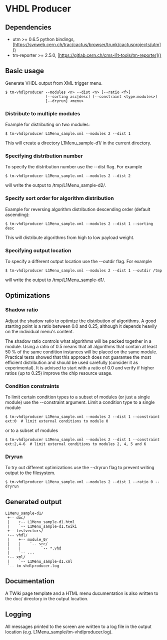 VHDL Producer
=============

## Dependencies

 * utm >= 0.6.5 python bindings, [https://svnweb.cern.ch/trac/cactus/browser/trunk/cactusprojects/utm]()
 * tm-reporter >= 2.5.0, [https://gitlab.cern.ch/cms-l1t-tools/tm-reporter]()


## Basic usage

Generate VHDL output from XML trigger menu.

    $ tm-vhdlproducer --modules <n> --dist <n> [--ratio <f>]
                      [--sorting asc|desc] [--constraint <type:modules>]
                      [--dryrun] <menu>


### Distribute to multiple modules

Example for distributing on two modules:

    $ tm-vhdlproducer L1Menu_sample.xml --modules 2 --dist 1

This will create a directory L1Menu_sample-d1/ in the current directory.


### Specifying distribution number

To specify the distribution number use the --dist flag. For example

    $ tm-vhdlproducer L1Menu_sample.xml --modules 2 --dist 2

will write the output to /tmp/L1Menu_sample-d2/.


### Specify sort order for algorithm distribution

Example for reversing algorithm distribution descending order (default ascending):

    $ tm-vhdlproducer L1Menu_sample.xml --modules 2 --dist 1 --sorting desc

This will distribute algorithms from high to low payload weight.


### Specifying output location

To specify a different output location use the --outdir flag. For example

    $ tm-vhdlproducer L1Menu_sample.xml --modules 2 --dist 1 --outdir /tmp

will write the output to /tmp/L1Menu_sample-d1/.


## Optimizations


### Shadow ratio

Adjust the shadow ratio to optimize the distribution of algorithms. A good
starting point is a ratio between 0.0 and 0.25, although it depends heavily on
the individual menu's content.

The shadow ratio controls what algorithms will be packed together in a module.
Using a ratio of 0.5 means that all algorithms that contain at least 50 % of
the same condition instances will be placed on the same module. Practical tests
showed that this approach does not guarantee the most efficient distribution
and should be used carefully (consider it as experimental). It is advised to
start with a ratio of 0.0 and verify if higher ratios (up to 0.25) improve the
chip resource usage.


### Condition constraints

To limit certain condition types to a subset of modules (or just a single
module) use the --constraint argument. Limit a condition type to a single module

    $ tm-vhdlproducer L1Menu_sample.xml --modules 2 --dist 1 --constraint ext:0  # limit external conditions to module 0

or to a subset of modules

    $ tm-vhdlproducer L1Menu_sample.xml --modules 2 --dist 1 --constraint ext:2,4-6  # limit external conditions to modules 2, 4, 5 and 6


### Dryrun

To try out different optimizations use the --dryrun flag to prevent writing
output to the filesystem.

    $ tm-vhdlproducer L1Menu_sample.xml --modules 2 --dist 1 --ratio 0 --dryrun


## Generated output

    L1Menu_sample-d1/
     +-- doc/
     |    +-- L1Menu_sample-d1.html
     |    `-- L1Menu_sample-d1.twiki
     +-- testvectors/
     +-- vhdl/
     |    +-- module_0/
     |    |    `-- src/
     |    |         `-- *.vhd
     |    `-- ...
     +-- xml/
     |    `-- L1Menu_sample-d1.xml
     `-- tm-vhdlproducer.log


## Documentation

A TWiki page template and a HTML menu ducumentation is also written to the
doc/ directory in the output location.


## Logging

All messages printed to the screen are written to a log file in the output
location (e.g. L1Menu_sample/tm-vhdlproducer.log).
